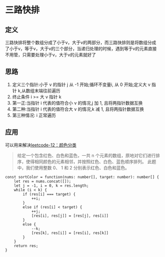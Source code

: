 # 三路快排
## 定义
三路快排将整个数组分成了小于v，大于v的两部分，而三路快排则是将数组分成了小于v，等于v，大于v的三个部分，当递归处理的时候，遇到等于v的元素直接不用管，只需要处理小于v，大于v的元素就好了

## 思路
1. 定义三个指针:小于 v 的指针 j 从 -1 开始;循环不变量i, 从 0 开始;定义大 v 指针 k,从数组末端往前遍历
2. 终止条件 i >= 大 v 指针 k
3. 第一正:当指针 i 代表的值符合小 v 的情况,j 加 1, 且将两指针数据互换 
4. 第二种:当指针 i 代表的值符合大 v 的情况,k 减 1, 且将两指针数据互换
5. 第三种情况: i 正常遍历

## 应用
可以用来解决[leetcode-12：颜色分类](tomz.club/blog/md/Pragram/algorithm/2020-04/190421.md)

> 给定一个包含红色、白色和蓝色，一共 n 个元素的数组，原地对它们进行排序，使得相同颜色的元素相邻，并按照红色、白色、蓝色顺序排列。 此题中，我们使用整数 0、 1 和 2 分别表示红色、白色和蓝色。

```
const sortColor = function(nums: number[], target: number): number[] {
    let res = nums.concat([]);
    let j = -1, i = 0, k = res.length;
    while (i < k) {
        if (res[i] === target) {
            ++i;
        }
        else if (res[i] < target) {
            ++j;
            [res[i], res[j]] = [res[j], res[i]]
        }
        else {
            --k;
            [res[k], res[i]] = [res[i], res[k]]
        }
    }
    return res;
}
```